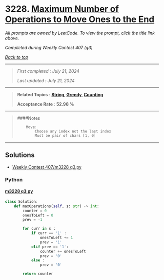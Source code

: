 # 3228. [Maximum Number of Operations to Move Ones to the End](<https://leetcode.com/problems/maximum-number-of-operations-to-move-ones-to-the-end>)

*All prompts are owned by LeetCode. To view the prompt, click the title link above.*

*Completed during Weekly Contest 407 (q3)*

*[Back to top](<../README.md>)*

------

> *First completed : July 21, 2024*
>
> *Last updated : July 21, 2024*

------

> **Related Topics** : **[String](<by_topic/String.md>), [Greedy](<by_topic/Greedy.md>), [Counting](<by_topic/Counting.md>)**
>
> **Acceptance Rate** : **52.98 %**

------

> ####Notes
> ```
>     Move:
>         Choose any index not the last index
>         Must be pair of chars [1, 0]
> 
> ```

------

## Solutions

- [Weekly Contest 407/m3228 q3.py](<../my-submissions/Weekly Contest 407/m3228 q3.py>)
### Python
#### [m3228 q3.py](<../my-submissions/Weekly Contest 407/m3228 q3.py>)
```Python
class Solution:
    def maxOperations(self, s: str) -> int:
        counter = 0
        onesToLeft = 0
        prev = -1

        for curr in s : 
            if curr == '1' :
                onesToLeft += 1
                prev = '1'
            elif prev == '1':
                counter += onesToLeft
                prev = '0'
            else :
                prev = '0'

        return counter
```

